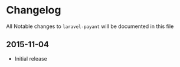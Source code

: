 # Changelog

All Notable changes to `laravel-payant` will be documented in this file

## 2015-11-04
- Initial release
